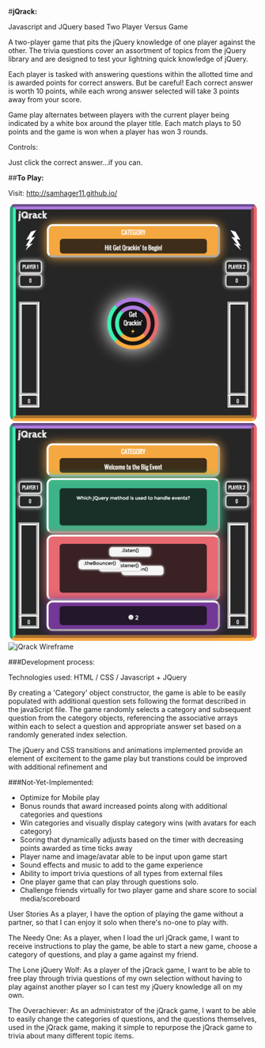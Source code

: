 

#**jQrack:**

Javascript and JQuery based Two Player Versus Game

A two-player game that pits the jQuery knowledge of one player against the other. The trivia questions cover an assortment of topics from the jQuery library and are designed to test your lightning quick knowledge of jQuery.

Each player is tasked with answering questions within the allotted time and is awarded points for correct answers. But be careful! Each correct answer is worth 10 points, while each wrong answer selected will take 3 points away from your score.

Game play alternates between players with the current player being indicated by a white box around the player title. Each match plays to 50 points and the game is won when a player has won 3 rounds.

Controls:

Just click the correct answer...if you can.



##**To Play:**

Visit: http://samhager11.github.io/ 

![jQrack Screenshot 1](./Images/Entry.png)
![jQrack Screenshot 2](./Images/Play.png)
![jQrack Wireframe](./Images/Wireframe.png)

###Development process:

Technologies used: HTML / CSS / Javascript + JQuery

By creating a 'Category' object constructor, the game is able to be easily populated with additional question sets following the format described in the javaScript file. The game randomly selects a category and subsequent question from the  category objects, referencing the associative arrays within each to select a question and appropriate answer set based on a randomly generated index selection.

The jQuery and CSS transitions and animations implemented provide an element of excitement to the game play but transtions could be improved with additional refinement and 

###Not-Yet-Implemented:

- Optimize for Mobile play
- Bonus rounds that award increased points along with additional categories and questions
- Win categories and visually display category wins (with avatars for each category)
- Scoring that dynamically adjusts based on the timer with decreasing points awarded as time ticks away
- Player name and image/avatar able to be input upon game start
- Sound effects and music to add to the game experience
- Ability to import trivia questions of all types from external files
- One player game that can play through questions solo.
- Challenge friends virtually for two player game and share score to social media/scoreboard

User Stories
As a player, I have the option of playing the game without a partner, so that I can enjoy it solo when there's no-one to play with.

The Needy One: As a player, when I load the url jQrack game, I want to receive instructions to play the game, be able to start a new game, choose a category of questions, and play a game against my friend.

The Lone jQuery Wolf: As a player of the jQrack game, I want to be able to free play through trivia questions of my own selection without having to play against another player so I can test my jQuery knowledge all on my own.

The Overachiever: As an administrator of the jQrack game, I want to be able to easily change the categories of questions, and the questions themselves, used in the jQrack game, making it simple to repurpose the jQrack game to trivia about many different topic items.

